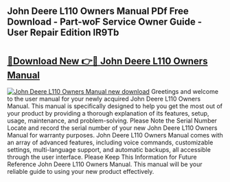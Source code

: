 ## John Deere L110 Owners Manual PDf Free Download - Part-woF Service Owner Guide - User Repair Edition lR9Tb

# <h2><a href="http://bc92715.oget.top/?id=John+Deere+L110+Owners+Manual">🔗Download New 👉🔴 John Deere L110 Owners Manual</a></h2>

[![John Deere L110 Owners Manual new download](https://i.imgur.com/5g1atiW.png)](http://bc92715.oget.top/?id=John+Deere+L110+Owners+Manual)
Greetings and welcome to the user manual for your newly acquired John Deere L110 Owners Manual. This manual is specifically designed to help you get the most out of your product by providing a thorough explanation of its features, setup, usage, maintenance, and problem-solving. Please Note the Serial Number Locate and record the serial number of your new John Deere L110 Owners Manual for warranty purposes. John Deere L110 Owners Manual comes with an array of advanced features, including voice commands, customizable settings, multi-language support, and automatic backups, all accessible through the user interface. Please Keep This Information for Future Reference John Deere L110 Owners Manual. This manual will be your reliable guide to using your new product effectively.
